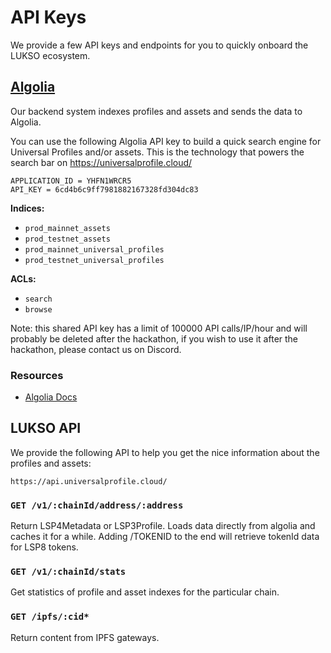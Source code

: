 # API Keys

We provide a few API keys and endpoints for you to quickly onboard the LUKSO ecosystem.

## [Algolia](https://www.algolia.com/)

Our backend system indexes profiles and assets and sends the data to Algolia.

You can use the following Algolia API key to build a quick search engine for Universal Profiles and/or assets. This is the technology that powers the search bar on <https://universalprofile.cloud/>

```
APPLICATION_ID = YHFN1WRCR5
API_KEY = 6cd4b6c9ff7981882167328fd304dc83
```

**Indices:**

- `prod_mainnet_assets`
- `prod_testnet_assets`
- `prod_mainnet_universal_profiles`
- `prod_testnet_universal_profiles`

**ACLs:**

- `search`
- `browse`

Note: this shared API key has a limit of 100000 API calls/IP/hour and will probably be deleted after the hackathon, if you wish to use it after the hackathon, please contact us on Discord.

### Resources

- [Algolia Docs](https://www.algolia.com/doc/)

## LUKSO API

We provide the following API to help you get the nice information about the profiles and assets:

```
https://api.universalprofile.cloud/
```

### `GET /v1/:chainId/address/:address`

Return LSP4Metadata or LSP3Profile. Loads data directly from algolia and caches it for a while. Adding /TOKENID to the end will retrieve tokenId data for LSP8 tokens.

### `GET /v1/:chainId/stats`

Get statistics of profile and asset indexes for the particular chain.

### `GET /ipfs/:cid*`

Return content from IPFS gateways.
